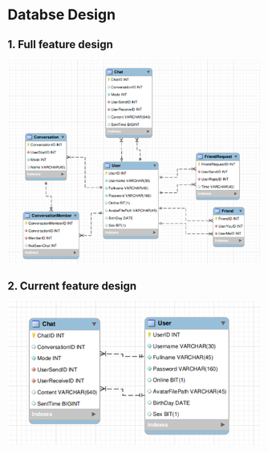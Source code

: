 # Databse Design

## 1. Full feature design

![mysql diagram](../images/mysql/mysql-diagram.png)

## 2. Current feature design

![mysql diagram](../images/mysql/current-mysql-diagram.png)